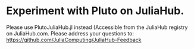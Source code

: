 # Experiment with Pluto on JuliaHub. 


Please use  PlutoJuliaHub.jl instead (Accessible from the JuliaHub registry on JuliaHub.com.
Please address your questions to: https://github.com/JuliaComputing/JuliaHub-Feedback 

